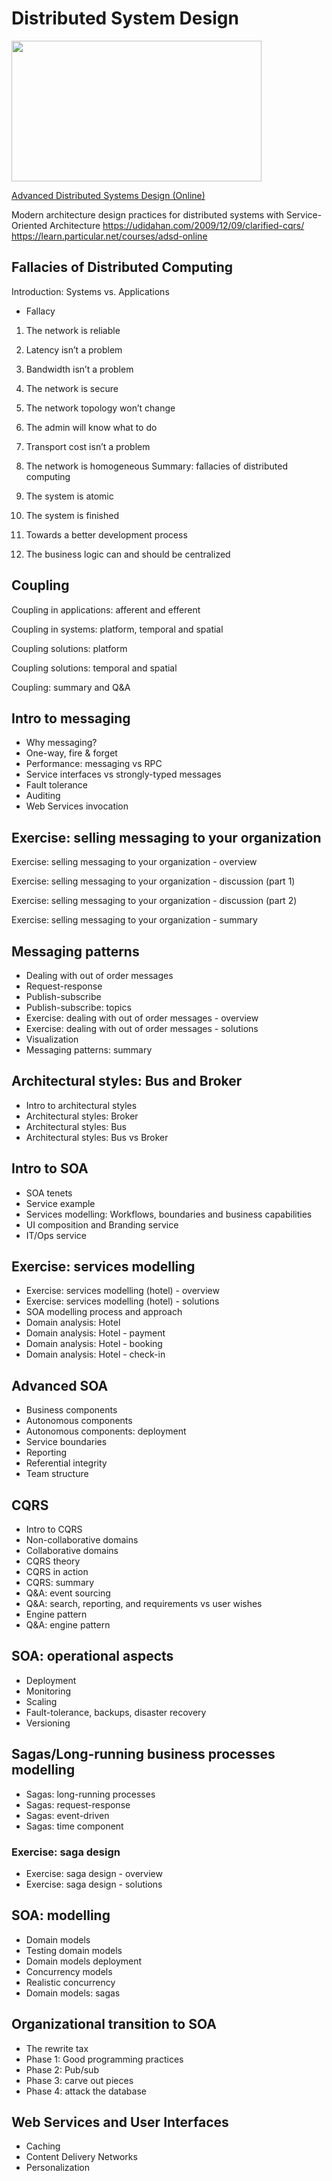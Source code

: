 # Distributed System Design

<p><a href="https://learn.particular.net/courses/adsd-online?wvideo=4sl3iip87q"><img src="https://embed-ssl.wistia.com/deliveries/56374cb50b05345c10bb38956ffacc835f91e929.jpg?image_play_button_size=2x&amp;image_crop_resized=556x313&amp;image_play_button=1&amp;image_play_button_color=54bbffe0" width="400" height="225" style="width: 400px; height: 225px;"></a></p><p><a href="https://learn.particular.net/courses/adsd-online?wvideo=4sl3iip87q">Advanced Distributed Systems Design (Online)</a></p>

Modern architecture design practices for distributed systems with Service-Oriented Architecture 
https://udidahan.com/2009/12/09/clarified-cqrs/
https://learn.particular.net/courses/adsd-online


## Fallacies of Distributed Computing

Introduction: Systems vs. Applications

 -  Fallacy
 1. The network is reliable
 2. Latency isn’t a problem
 3. Bandwidth isn’t a problem
 4. The network is secure
 5. The network topology won’t change
 6. The admin will know what to do
 7. Transport cost isn’t a problem
 8. The network is homogeneous
 Summary:  fallacies of distributed computing

 9. The system is atomic
 10. The system is finished
 11. Towards a better development process
 12. The business logic can and should be centralized


## Coupling

Coupling in applications: afferent and efferent

Coupling in systems: platform, temporal and spatial

Coupling solutions: platform

Coupling solutions: temporal and spatial

Coupling: summary and Q&A

## Intro to messaging

 -  Why messaging?
 -  One-way, fire & forget
 -  Performance: messaging vs RPC
 -  Service interfaces vs strongly-typed messages
 -  Fault tolerance
 -  Auditing
 -  Web Services invocation

##  Exercise: selling messaging to your organization

Exercise: selling messaging to your organization - overview

Exercise: selling messaging to your organization - discussion (part 1)

Exercise: selling messaging to your organization - discussion (part 2)

Exercise: selling messaging to your organization - summary

##  Messaging patterns

-  Dealing with out of order messages
-  Request-response
-  Publish-subscribe
-  Publish-subscribe: topics
-  Exercise: dealing with out of order messages - overview
-  Exercise: dealing with out of order messages - solutions
-  Visualization
-  Messaging patterns: summary

## Architectural styles: Bus and Broker

-  Intro to architectural styles
-  Architectural styles: Broker
-  Architectural styles: Bus
-  Architectural styles: Bus vs Broker


## Intro to SOA

-  SOA tenets
-  Service example
-  Services modelling: Workflows, boundaries and business capabilities
-  UI composition and Branding service
-  IT/Ops service

## Exercise: services modelling
-  Exercise: services modelling (hotel) - overview
-  Exercise: services modelling (hotel) - solutions
-  SOA modelling process and approach
-  Domain analysis: Hotel
-  Domain analysis: Hotel - payment
-  Domain analysis: Hotel - booking
-  Domain analysis: Hotel - check-in

## Advanced SOA

-  Business components
-  Autonomous components
-  Autonomous components: deployment
-  Service boundaries
-  Reporting
-  Referential integrity
-  Team structure


## CQRS

-  Intro to CQRS
-  Non-collaborative domains
-  Collaborative domains
-  CQRS theory
-  CQRS in action
-  CQRS: summary
-  Q&A: event sourcing
-  Q&A: search, reporting, and requirements vs user wishes
-  Engine pattern
-  Q&A: engine pattern

## SOA: operational aspects

-  Deployment
-  Monitoring
-  Scaling
-  Fault-tolerance, backups, disaster recovery
-  Versioning

## Sagas/Long-running business processes modelling
-  Sagas: long-running processes
-  Sagas: request-response
-  Sagas: event-driven
-  Sagas: time component

### Exercise: saga design

-  Exercise: saga design - overview
-  Exercise: saga design - solutions

## SOA: modelling
-  Domain models
-  Testing domain models
-  Domain models deployment
-  Concurrency models
-  Realistic concurrency
-  Domain models: sagas

## Organizational transition to SOA
-  The rewrite tax
-  Phase 1: Good programming practices
-  Phase 2: Pub/sub
-  Phase 3: carve out pieces
-  Phase 4: attack the database

## Web Services and User Interfaces
-  Caching
-  Content Delivery Networks
-  Personalization
